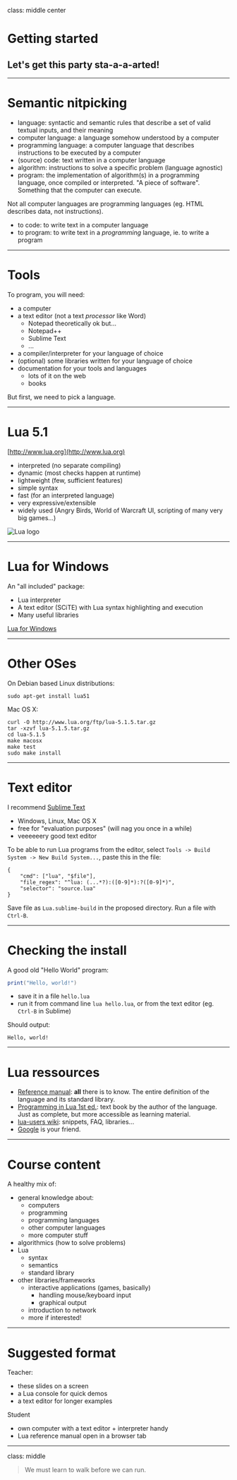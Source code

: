 class: middle center

# Getting started

## Let's get this party sta-a-a-arted!

---

# Semantic nitpicking

- language: syntactic and semantic rules that describe a set of valid textual inputs, and their meaning
- computer language: a language somehow understood by a computer
- programming language: a computer language that describes instructions to be executed by a computer
- (source) code: text written in a computer language
- algorithm: instructions to solve a specific problem (language agnostic)
- program: the implementation of algorithm(s) in a programming language, once compiled or interpreted. "A piece of software". Something that the computer can execute.

Not all computer languages are programming languages (eg. HTML describes data, not instructions).

- to code: to write text in a computer language
- to program: to write text in a *programming* language, ie. to write a program

---

# Tools

To program, you will need:

- a computer
- a text editor (not a text *processor* like Word)
	- Notepad theoretically ok but...
	- Notepad++
	- Sublime Text
	- ...
- a compiler/interpreter for your language of choice
- (optional) some libraries written for your language of choice
- documentation for your tools and languages
	- lots of it on the web
	- books

But first, we need to pick a language.
 
---

# Lua 5.1

[http://www.lua.org](http://www.lua.org)

- interpreted (no separate compiling)
- dynamic (most checks happen at runtime)
- lightweight (few, sufficient features)
- simple syntax
- fast (for an interpreted language)
- very expressive/extensible
- widely used (Angry Birds, World of Warcraft UI, scripting of many very big games...)

![Lua logo](http://www.lua.org/images/lua.gif)

---

# Lua for Windows

An "all included" package:

- Lua interpreter
- A text editor (SCiTE) with Lua syntax highlighting and execution
- Many useful libraries

[Lua for Windows](https://github.com/rjpcomputing/luaforwindows)

---

# Other OSes

On Debian based Linux distributions:

```
sudo apt-get install lua51
```

Mac OS X:

```
curl -O http://www.lua.org/ftp/lua-5.1.5.tar.gz
tar -xzvf lua-5.1.5.tar.gz
cd lua-5.1.5
make macosx
make test
sudo make install
```

---

Text editor
===========

I recommend [Sublime Text](http://www.sublimetext.com/)

- Windows, Linux, Mac OS X
- free for "evaluation purposes" (will nag you once in a while)
- veeeeeery good text editor

To be able to run Lua programs from the editor, select `Tools -> Build System -> New Build System...`, paste this in the file:

```
{
	"cmd": ["lua", "$file"],
	"file_regex": "^lua: (...*?):([0-9]*):?([0-9]*)",
	"selector": "source.lua"
}
```

Save file as `Lua.sublime-build` in the proposed directory. Run a file with `Ctrl-B`.

---

# Checking the install

A good old "Hello World" program:

```lua
print("Hello, world!")
```

- save it in a file `hello.lua`
- run it from command line `lua hello.lua`, or from the text editor (eg. `Ctrl-B` in Sublime)

Should output:

```
Hello, world!
```

---

# Lua ressources

- [Reference manual](http://www.lua.org/manual/5.1/): **all** there is to know. The entire definition of the language and its standard library.
- [Programming in Lua 1st ed.](http://www.lua.org/pil/contents.html): text book by the author of the language. Just as complete, but more accessible as learning material.
- [lua-users wiki](http://lua-users.org/wiki/): snippets, FAQ, libraries...
- [Google](http://www.google.com/) is your friend.

---

# Course content

A healthy mix of:

- general knowledge about:
	- computers
	- programming
	- programming languages
	- other computer languages
	- more computer stuff
- algorithmics (how to solve problems)
- Lua
	- syntax
	- semantics
	- standard library
- other libraries/frameworks
	- interactive applications (games, basically)
		- handling mouse/keyboard input
		- graphical output
	- introduction to network
	- more if interested!

---

# Suggested format

Teacher:

- these slides on a screen
- a Lua console for quick demos
- a text editor for longer examples

Student

- own computer with a text editor + interpreter handy
- Lua reference manual open in a browser tab

---

class: middle

> We must learn to walk before we can run.